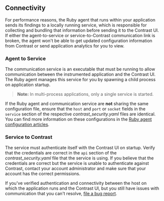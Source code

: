 <!--
title: "Troubleshooting Ruby Agent Connectivity to Contrast"
description: "Notes on Communication between the application and service, and between the Service and Contrast UI."
tags: "ruby on rails connectivity agent service ui"
-->

## Connectivity

For performance reasons, the Ruby agent that runs within your application sends its findings to a locally running
service, which is responsible for collecting and bundling that information before sending it to the Contrast UI. If
either the agent-to-service or service-to-Contrast communication link is broken, the agent won't be able to get updated
configuration information from Contrast or send application analytics for you to view.

### Agent to Service

The communication service is an executable that must be running to allow communication between the instrumented
application and the Contrast UI. The Ruby agent manages this service for you by spawning a child process on
application startup. 

> **Note:** In multi-process applications, only a single service is started.

If the Ruby agent and communication service are **not** sharing the same configuration file, ensure that the `host` and
`port` or `socket` fields in the `service` section of the respective *contrast_security.yaml* files are identical. You can find more information on these configurations in the [Ruby agent configuration articles](installation-rubyconfig.html).

### Service to Contrast

The service must authenticate itself with the Contrast UI on startup. Verify that the credentials are correct in the
`api` section of the *contrast_security.yaml* file that the service is using. If you believe that the credentials are
correct but the service is unable to authenticate against Contrast, contact your account administrator and make sure
that your account has the correct permissions. 

If you've verified authentication and connectivity between the host on which the application runs and the Contrast UI, but you still have issues with communication that you can't resolve, [file a bug report](mailto:bugs@contrastsecurity.com).

